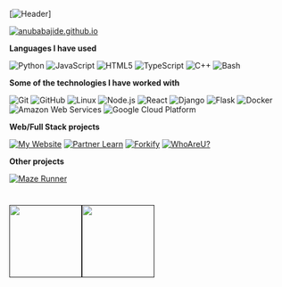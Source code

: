 [![Header](https://loading.io/asset/403870)]

[![anubabajide.github.io](https://img.shields.io/badge/-Aanu.B-000000?style=for-the-badge&logo=react&logoColor=white)](https://www.anubabajide.github.io/)

**Languages I have used**

![Python](https://img.shields.io/badge/-Python-000000?style=flat&logo=python)
![JavaScript](https://img.shields.io/badge/-JavaScript-000000?style=flat&logo=javascript)
![HTML5](https://img.shields.io/badge/-HTML5-000000?style=flat&logo=HTML5)
![TypeScript](https://img.shields.io/badge/-TypeScript-000000?style=flat&logo=typescript&logoColor=007ACC)
![C++](https://img.shields.io/badge/-C++-000000?style=flat&logo=C%2B%2B&logoColor=00599C)
![Bash](https://img.shields.io/badge/-Bash-000000?style=flat&logo=Bash)

**Some of the technologies I have worked with**

![Git](https://img.shields.io/badge/-Git-000000?style=flat&logo=git&logoColor=F05032)
![GitHub](https://img.shields.io/badge/-GitHub-000000?style=flat&logo=github&logoColor=FFFFFF)
![Linux](https://img.shields.io/badge/-Linux-000000?style=flat&logo=linux&logoColor=FCC624)
![Node.js](https://img.shields.io/badge/-Node.js-000000?style=flat&logo=node.js&logoColor=339933)
![React](https://img.shields.io/badge/-React-000000?style=flat&logo=React&logoColor=61DAFB)
![Django](https://img.shields.io/badge/-Django-000000?style=flat&logo=Django)
![Flask](https://img.shields.io/badge/-Flask-000000?style=flat&logo=Flask)
![Docker](https://img.shields.io/badge/-Docker-000000?style=flat&logo=Docker)
![Amazon Web Services](https://img.shields.io/badge/-AWS-000000?style=flat&logo=amazon)
![Google Cloud Platform](https://img.shields.io/badge/-GCP-000000?style=flat&logo=google)

**Web/Full Stack projects**

[![My Website](https://img.shields.io/badge/-🧬&nbsp;&nbsp;My&nbsp;Website-000000?style=flat)](https://anubabajide.github.io)
[![Partner Learn](https://img.shields.io/badge/-📗&nbsp;&nbsp;PartnerLearn-000000?style=flat)](https://partner-learn.herokuapp.com/)
[![Forkify](https://img.shields.io/badge/-🍽️&nbsp;&nbsp;Forkify-000000?style=flat)](https://anubabajide.github.io/forkify)
[![WhoAreU?](https://img.shields.io/badge/-💁&nbsp;&nbsp;WhoAreU-000000?style=flat)](https://github.com/anubabajide/whoareu-flask)

**Other projects**

[![Maze Runner](https://img.shields.io/badge/-🤖&nbsp;&nbsp;MazeRunner-000000?style=flat)](https://github.com/anubabajide/Maze-Runner)

<h1>
    <a href="">
        <img align="" height='130px' src="https://github-readme-stats.vercel.app/api?username=anubabajide&hide_title=true&show_icons=true&include_all_commits=true&line_height=21&bg_color=0,EC6C6C,FFD479,FFFC79,73FA79&theme=graywhite" /><img align="" height='130px' src="https://github-readme-stats.vercel.app/api/top-langs/?username=anubabajide&hide_title=true&layout=compact&bg_color=0,73FA79,73FDFF,7A81FF&theme=graywhite" />
    </a>
</h1>
